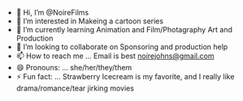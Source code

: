 - 👋 Hi, I’m @NoireFilms
- 👀 I’m interested in Makeing a cartoon series
- 🌱 I’m currently learning Animation and Film/Photagraphy Art and Production
- 💞️ I’m looking to collaborate on Sponsoring and production help
- 📫 How to reach me ... Email is best noirejohns@gmail.com
- 😄 Pronouns: ... she/her/they/them
- ⚡ Fun fact: ... Strawberry Icecream is my favorite, and I really like drama/romance/tear jirking movies

<!---
NoireFilms/NoireFilms is a ✨ special ✨ repository because its `README.md` (this file) appears on your GitHub profile.
You can click the Preview link to take a look at your changes.
--->
